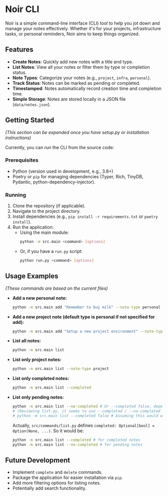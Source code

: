 # Noir CLI

Noir is a simple command-line interface (CLI) tool to help you jot down and manage your notes effectively. Whether it's for your projects, infrastructure tasks, or personal reminders, Noir aims to keep things organized.

## Features

- **Create Notes**: Quickly add new notes with a title and type.
- **List Notes**: View all your notes or filter them by type or completion status.
- **Note Types**: Categorize your notes (e.g., `project`, `infra`, `personal`).
- **Track Status**: Notes can be marked as pending or completed.
- **Timestamped**: Notes automatically record creation time and completion time.
- **Simple Storage**: Notes are stored locally in a JSON file (`data/notes.json`).

## Getting Started

_(This section can be expanded once you have setup.py or installation instructions)_

Currently, you can run the CLI from the source code:

### Prerequisites

- Python (version used in development, e.g., 3.8+)
- Poetry or `pip` for managing dependencies (Typer, Rich, TinyDB, Pydantic, python-dependency-injector).

### Running

1.  Clone the repository (if applicable).
2.  Navigate to the project directory.
3.  Install dependencies (e.g., `pip install -r requirements.txt` or `poetry install`).
4.  Run the application:
    - Using the main module:
      ```bash
      python -m src.main <command> [options]
      ```
    - Or, if you have a `run.py` script:
      ```bash
      python run.py <command> [options]
      ```

## Usage Examples

_(These commands are based on the current files)_

- **Add a new personal note:**

  ```bash
  python -m src.main add "Remember to buy milk" --note-type personal
  ```

- **Add a new project note (default type is personal if not specified for add):**

  ```bash
  python -m src.main add "Setup a new project environment" --note-type project
  ```

- **List all notes:**

  ```bash
  python -m src.main list
  ```

- **List only project notes:**

  ```bash
  python -m src.main list --note-type project
  ```

- **List only completed notes:**

  ```bash
  python -m src.main list --completed
  ```

- **List only pending notes:**
  ```bash
  python -m src.main list --no-completed # Or --completed false, depending on Typer's bool handling for False
  # (Reviewing list.py, it seems to use --completed / --no-completed or completed=True/False)
  # python -m src.main list --completed false # Assuming this would work, or an explicit pending filter if added
  ```
  Actually, `src/commands/list.py` defines `completed: Optional[bool] = Option(None, ...)`.
  So it would be:
  ```bash
  python -m src.main list --completed # for completed notes
  python -m src.main list --no-completed # for pending notes
  ```

## Future Development

- Implement `complete` and `delete` commands.
- Package the application for easier installation via `pip`.
- Add more filtering options for listing notes.
- Potentially add search functionality.
